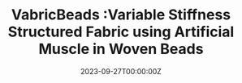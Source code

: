 ---
title: "VabricBeads :Variable Stiffness Structured Fabric using Artificial Muscle in Woven Beads"

summary: "Woven beads, a structured fabric category, comprises interconnected rows of beads joined by fiber strands. While the stiffness of woven beads can be adjusted by relying on fiber tension during fabrication, the resulting shape and stiffness properties remain fixed. This study explores the potential of tunable shape and stiffness in woven beads, offering adaptability in comfort, functionality, and form factor. By leveraging Pneumatic Artificial Muscles (PAMs), we employ a state-of-the-art technique for dynamically modulating fabric stiffness through mechanical constraints in bead form. This approach enables a modular and scalable fabrication process, fostering programmability in mechanical properties. Our investigation encompasses diverse bead iterations and stitching patterns to broaden their applicability in fabric behavior including degree of freedom, stretchability, permeability, and textures. We evaluate the mechanical properties to differentiate design capabilities, and present techniques for locally adjusting stiffness. We showcase the versatility through applications, including variable stiffness wearables and shape-changing everyday objects."

tags:
  - shape
date: "2023-09-27T00:00:00Z"

#{{< youtube JOhZH17oAjc >}}

# Optional external URL for project (replaces project detail page).
external_link: 'https://youtu.be/JOhZH17oAjc?si=Wk4Wkndz3rN2l-qN'

image:
  caption: Photo by rawpixel on Unsplash
  focal_point: Smart


links:
  - icon: youtube
    icon_pack: fab
    name: link
    url: https://youtu.be/JOhZH17oAjc?si=Wk4Wkndz3rN2l-qN
url_code: ''
url_pdf: ''
url_slides: ''
url_video: 'https://youtu.be/JOhZH17oAjc?si=Wk4Wkndz3rN2l-qN'

# Slides (optional).
#   Associate this project with Markdown slides.
#   Simply enter your slide deck's filename without extension.
#   E.g. `slides = "example-slides"` references `content/slides/example-slides.md`.
#   Otherwise, set `slides = ""`.
#slides: example
---